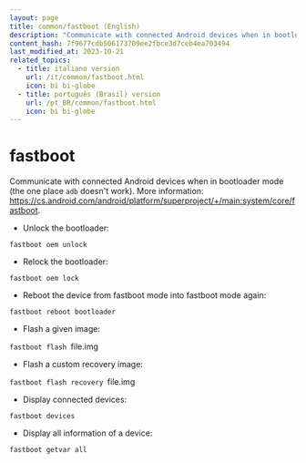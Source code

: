 ```yaml
---
layout: page
title: common/fastboot (English)
description: "Communicate with connected Android devices when in bootloader mode (the one place `adb` doesn't work)."
content_hash: 7f9677cdb506173709ee2fbce3d7ceb4ea703494
last_modified_at: 2023-10-21
related_topics:
  - title: italiano version
    url: /it/common/fastboot.html
    icon: bi bi-globe
  - title: português (Brasil) version
    url: /pt_BR/common/fastboot.html
    icon: bi bi-globe
---
```

# fastboot

Communicate with connected Android devices when in bootloader mode (the one place `adb` doesn't work).
More information: <https://cs.android.com/android/platform/superproject/+/main:system/core/fastboot>.

- Unlock the bootloader:

`fastboot oem unlock`

- Relock the bootloader:

`fastboot oem lock`

- Reboot the device from fastboot mode into fastboot mode again:

`fastboot reboot bootloader`

- Flash a given image:

`fastboot flash `<span class="tldr-var badge badge-pill bg-dark-lm bg-white-dm text-white-lm text-dark-dm font-weight-bold">file.img</span>

- Flash a custom recovery image:

`fastboot flash recovery `<span class="tldr-var badge badge-pill bg-dark-lm bg-white-dm text-white-lm text-dark-dm font-weight-bold">file.img</span>

- Display connected devices:

`fastboot devices`

- Display all information of a device:

`fastboot getvar all`
